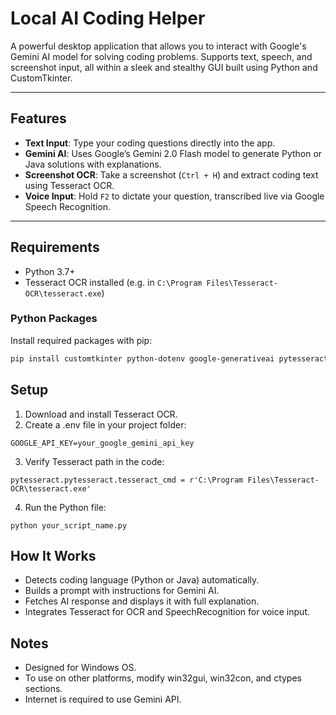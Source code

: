 # Local AI Coding Helper

A powerful desktop application that allows you to interact with Google's Gemini AI model for solving coding problems. Supports text, speech, and screenshot input, all within a sleek and stealthy GUI built using Python and CustomTkinter.

---

## Features

- **Text Input**: Type your coding questions directly into the app.
- **Gemini AI**: Uses Google’s Gemini 2.0 Flash model to generate Python or Java solutions with explanations.
- **Screenshot OCR**: Take a screenshot (`Ctrl + H`) and extract coding text using Tesseract OCR.
- **Voice Input**: Hold `F2` to dictate your question, transcribed live via Google Speech Recognition.

---

## Requirements

- Python 3.7+
- Tesseract OCR installed (e.g. in `C:\Program Files\Tesseract-OCR\tesseract.exe`)

### Python Packages

Install required packages with pip:

```bash
pip install customtkinter python-dotenv google-generativeai pytesseract pillow keyboard pywin32 SpeechRecognition
```

## Setup
1. Download and install Tesseract OCR.
2. Create a .env file in your project folder:
```
GOOGLE_API_KEY=your_google_gemini_api_key
```
3. Verify Tesseract path in the code:
```
pytesseract.pytesseract.tesseract_cmd = r'C:\Program Files\Tesseract-OCR\tesseract.exe'
```
4. Run the Python file:
```
python your_script_name.py
```
## How It Works
- Detects coding language (Python or Java) automatically.
- Builds a prompt with instructions for Gemini AI.
- Fetches AI response and displays it with full explanation.
- Integrates Tesseract for OCR and SpeechRecognition for voice input.

## Notes
- Designed for Windows OS. 
- To use on other platforms, modify win32gui, win32con, and ctypes sections.
- Internet is required to use Gemini API.